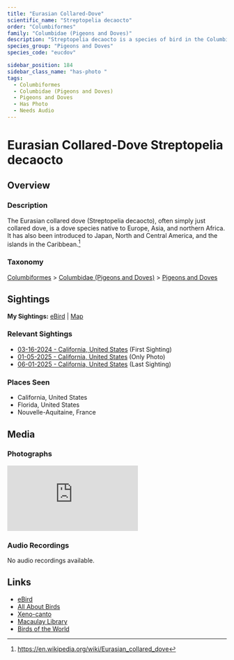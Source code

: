 ```yaml
---
title: "Eurasian Collared-Dove"
scientific_name: "Streptopelia decaocto"
order: "Columbiformes"
family: "Columbidae (Pigeons and Doves)"
description: "Streptopelia decaocto is a species of bird in the Columbidae (Pigeons and Doves) family. It has been observed 13 times. It has been photographed."
species_group: "Pigeons and Doves"
species_code: "eucdov"

sidebar_position: 184
sidebar_class_name: "has-photo "
tags: 
  - Columbiformes
  - Columbidae (Pigeons and Doves)
  - Pigeons and Doves
  - Has Photo
  - Needs Audio
---
```


# Eurasian Collared-Dove <span className='sci_name'>Streptopelia decaocto</span>

## Overview

### Description
The Eurasian collared dove (Streptopelia decaocto), often simply just collared dove, is a dove species native to Europe, Asia, and northern Africa. It has also been introduced to Japan, North and Central America, and the islands in the Caribbean.[^1]

[^1]: https://en.wikipedia.org/wiki/Eurasian_collared_dove

### Taxonomy
[Columbiformes](/tags/columbiformes) > [Columbidae (Pigeons and Doves)](/tags/columbidae-pigeons-and-doves) > [Pigeons and Doves](/tags/pigeons-and-doves)


## Sightings

**My Sightings:** [eBird](https://ebird.org/lifelist?r=world&time=life&spp=eucdov) | [Map](/map?species_code=eucdov)

### Relevant Sightings

* [03-16-2024 - California, United States](https://ebird.org/checklist/S165048752) (First Sighting)
* [01-05-2025 - California, United States](https://ebird.org/checklist/S208150408) (Only Photo)
* [06-01-2025 - California, United States](https://ebird.org/checklist/S245649846) (Last Sighting)

### Places Seen

* California, United States
* Florida, United States
* Nouvelle-Aquitaine, France



## Media
### Photographs
<iframe className="photo_iframe horizontal" src="https://macaulaylibrary.org/asset/629201506/embed" frameBorder="0" allowFullScreen></iframe>

### Audio Recordings
No audio recordings available.

## Links
* [eBird](https://ebird.org/species/eucdov) 
* [All About Birds](https://www.allaboutbirds.org/guide/eucdov) 
* [Xeno-canto](https://www.xeno-canto.org/species/streptopelia-decaocto) 
* [Macaulay Library](https://search.macaulaylibrary.org/catalog?taxonCode=eucdov&sort=rating_rank_desc)
* [Birds of the World](https://birdsoftheworld.org/bow/species/eucdov)
